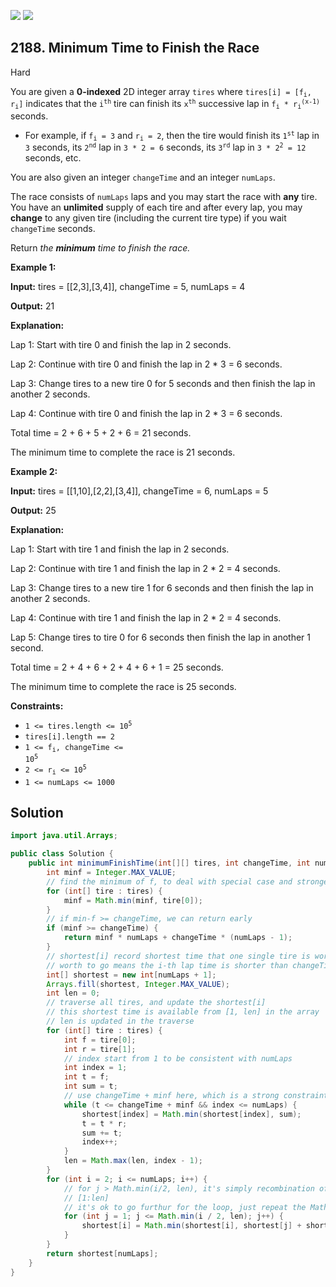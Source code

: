 [![](https://img.shields.io/github/stars/javadev/LeetCode-in-Java?label=Stars&style=flat-square)](https://github.com/javadev/LeetCode-in-Java)
[![](https://img.shields.io/github/forks/javadev/LeetCode-in-Java?label=Fork%20me%20on%20GitHub%20&style=flat-square)](https://github.com/javadev/LeetCode-in-Java/fork)

## 2188\. Minimum Time to Finish the Race

Hard

You are given a **0-indexed** 2D integer array `tires` where <code>tires[i] = [f<sub>i</sub>, r<sub>i</sub>]</code> indicates that the <code>i<sup>th</sup></code> tire can finish its <code>x<sup>th</sup></code> successive lap in <code>f<sub>i</sub> * r<sub>i</sub><sup>(x-1)</sup></code> seconds.

*   For example, if <code>f<sub>i</sub> = 3</code> and <code>r<sub>i</sub> = 2</code>, then the tire would finish its <code>1<sup>st</sup></code> lap in `3` seconds, its <code>2<sup>nd</sup></code> lap in `3 * 2 = 6` seconds, its <code>3<sup>rd</sup></code> lap in <code>3 * 2<sup>2</sup> = 12</code> seconds, etc.

You are also given an integer `changeTime` and an integer `numLaps`.

The race consists of `numLaps` laps and you may start the race with **any** tire. You have an **unlimited** supply of each tire and after every lap, you may **change** to any given tire (including the current tire type) if you wait `changeTime` seconds.

Return _the **minimum** time to finish the race._

**Example 1:**

**Input:** tires = \[\[2,3],[3,4]], changeTime = 5, numLaps = 4

**Output:** 21

**Explanation:**

Lap 1: Start with tire 0 and finish the lap in 2 seconds.

Lap 2: Continue with tire 0 and finish the lap in 2 \* 3 = 6 seconds.

Lap 3: Change tires to a new tire 0 for 5 seconds and then finish the lap in another 2 seconds.

Lap 4: Continue with tire 0 and finish the lap in 2 \* 3 = 6 seconds.

Total time = 2 + 6 + 5 + 2 + 6 = 21 seconds.

The minimum time to complete the race is 21 seconds. 

**Example 2:**

**Input:** tires = \[\[1,10],[2,2],[3,4]], changeTime = 6, numLaps = 5

**Output:** 25

**Explanation:**

Lap 1: Start with tire 1 and finish the lap in 2 seconds.

Lap 2: Continue with tire 1 and finish the lap in 2 \* 2 = 4 seconds.

Lap 3: Change tires to a new tire 1 for 6 seconds and then finish the lap in another 2 seconds.

Lap 4: Continue with tire 1 and finish the lap in 2 \* 2 = 4 seconds.

Lap 5: Change tires to tire 0 for 6 seconds then finish the lap in another 1 second.

Total time = 2 + 4 + 6 + 2 + 4 + 6 + 1 = 25 seconds.

The minimum time to complete the race is 25 seconds. 

**Constraints:**

*   <code>1 <= tires.length <= 10<sup>5</sup></code>
*   `tires[i].length == 2`
*   <code>1 <= f<sub>i</sub>, changeTime <= 10<sup>5</sup></code>
*   <code>2 <= r<sub>i</sub> <= 10<sup>5</sup></code>
*   `1 <= numLaps <= 1000`

## Solution

```java
import java.util.Arrays;

public class Solution {
    public int minimumFinishTime(int[][] tires, int changeTime, int numLaps) {
        int minf = Integer.MAX_VALUE;
        // find the minimum of f, to deal with special case and stronger constraints later.
        for (int[] tire : tires) {
            minf = Math.min(minf, tire[0]);
        }
        // if min-f >= changeTime, we can return early
        if (minf >= changeTime) {
            return minf * numLaps + changeTime * (numLaps - 1);
        }
        // shortest[i] record shortest time that one single tire is worth to go the i-th laps
        // worth to go means the i-th lap time is shorter than changeTime + f
        int[] shortest = new int[numLaps + 1];
        Arrays.fill(shortest, Integer.MAX_VALUE);
        int len = 0;
        // traverse all tires, and update the shortest[i]
        // this shortest time is available from [1, len] in the array
        // len is updated in the traverse
        for (int[] tire : tires) {
            int f = tire[0];
            int r = tire[1];
            // index start from 1 to be consistent with numLaps
            int index = 1;
            int t = f;
            int sum = t;
            // use changeTime + minf here, which is a strong constraints than changeTime + f
            while (t <= changeTime + minf && index <= numLaps) {
                shortest[index] = Math.min(shortest[index], sum);
                t = t * r;
                sum += t;
                index++;
            }
            len = Math.max(len, index - 1);
        }
        for (int i = 2; i <= numLaps; i++) {
            // for j > Math.min(i/2, len), it's simply recombination of the values of shortest
            // [1:len]
            // it's ok to go furthur for the loop, just repeat the Math.min computation
            for (int j = 1; j <= Math.min(i / 2, len); j++) {
                shortest[i] = Math.min(shortest[i], shortest[j] + shortest[i - j] + changeTime);
            }
        }
        return shortest[numLaps];
    }
}
```